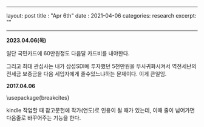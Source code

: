 
---
layout: post
title : "Apr 6th"
date : 2021-04-06
categories: research
excerpt: ""


---



**2023.04.06(목)**


일단 국민카드에 60만원정도 다음달 카드비를 내야한다. 

그리고 최대 관심사는 내가 삼성SDI에 투자했던 5천만원을 무사귀화시켜서 역전세난의 전세금 보증금을 다음 세입자에게 줄수있느냐하는 문제이다. 이게 큰일임. 







**2017.04.06**

\usepackage{breakcites}

kindle 작업할 때 참고문헌에 작가(연도)로 인용이 될 때가 있는데, 이때
줄이 넘어가면 다음줄로 바꾸어주는 기능을 한다.
